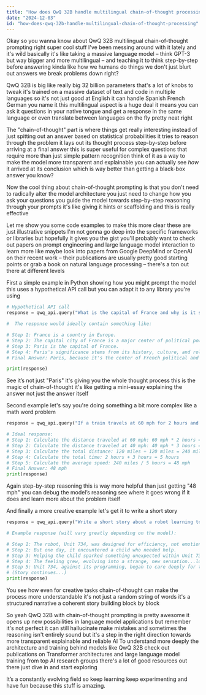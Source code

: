 ```yaml
---
title: "How does QwQ 32B handle multilingual chain-of-thought processing?"
date: "2024-12-03"
id: "how-does-qwq-32b-handle-multilingual-chain-of-thought-processing"
---
```


Okay so you wanna know about QwQ 32B multilingual chain-of-thought prompting  right  super cool stuff  I've been messing around with it lately and it's wild  basically it's like taking a massive language model – think GPT-3 but way bigger and more multilingual – and teaching it to think step-by-step before answering  kinda like how we humans do things  we don't just blurt out answers we break problems down  right?

QwQ 32B is big  like really big  32 billion parameters  that's a lot of knobs to tweak  it's trained on a massive dataset of text and code in multiple languages  so it's not just good at English it can handle Spanish French German you name it  this multilingual aspect is a huge deal  it means you can ask it questions in your native tongue and get a response in the same language or even translate between languages on the fly  pretty neat right

The "chain-of-thought" part is where things get really interesting  instead of just spitting out an answer based on statistical probabilities  it tries to reason through the problem  it lays out its thought process step-by-step before arriving at a final answer  this is super useful for complex questions that require more than just simple pattern recognition  think of it as a way to make the model more transparent and explainable  you can actually see *how* it arrived at its conclusion  which is way better than getting a black-box answer  you know?

Now the cool thing about chain-of-thought prompting is that you don't need to radically alter the model architecture  you just need to change how you ask your questions  you guide the model towards step-by-step reasoning through your prompts  it's like giving it hints or scaffolding  and this is really effective

Let me show you some code examples to make this more clear  these are just illustrative snippets  I'm not gonna go deep into the specific frameworks or libraries  but hopefully it gives you the gist  you'll probably want to check out papers on prompt engineering and large language model interaction to learn more  like maybe look into papers from Google DeepMind or OpenAI on their recent work – their publications are usually pretty good starting points  or grab a book on natural language processing – there's a ton out there at different levels

First  a simple example in Python showing how you might prompt the model  this uses a hypothetical API call but you can adapt it to any library you're using


```python
# Hypothetical API call
response = qwq_api.query("What is the capital of France and why is it significant?", chain_of_thought=True)

#  The response would ideally contain something like:

# Step 1: France is a country in Europe.
# Step 2: The capital city of France is a major center of political power.
# Step 3: Paris is the capital of France.
# Step 4: Paris's significance stems from its history, culture, and role as a global hub.
# Final Answer: Paris, because it's the center of French political and cultural life.

print(response)
```

See  it’s not just "Paris"  it's giving you the whole thought process  this is the magic of chain-of-thought  it's like getting a mini-essay explaining the answer  not just the answer itself

Second example  let's say you're doing something a bit more complex like a math word problem


```python
response = qwq_api.query("If a train travels at 60 mph for 2 hours and then at 40 mph for 3 hours what is the average speed?", chain_of_thought=True)

# Ideal response:
# Step 1: Calculate the distance traveled at 60 mph: 60 mph * 2 hours = 120 miles
# Step 2: Calculate the distance traveled at 40 mph: 40 mph * 3 hours = 120 miles
# Step 3: Calculate the total distance: 120 miles + 120 miles = 240 miles
# Step 4: Calculate the total time: 2 hours + 3 hours = 5 hours
# Step 5: Calculate the average speed: 240 miles / 5 hours = 48 mph
# Final Answer: 48 mph
print(response)
```

Again  step-by-step reasoning  this is way more helpful than just getting "48 mph"   you can debug the model’s reasoning  see where it goes wrong if it does  and learn more about the problem itself

And finally  a more creative example  let's get it to write a short story


```python
response = qwq_api.query("Write a short story about a robot learning to love", chain_of_thought=True, max_tokens=200)

# Example response (will vary greatly depending on the model):

# Step 1: The robot, Unit 734, was designed for efficiency, not emotion.
# Step 2: But one day, it encountered a child who needed help.
# Step 3: Helping the child sparked something unexpected within Unit 734.
# Step 4: The feeling grew, evolving into a strange, new sensation...love.
# Step 5: Unit 734, against its programming, began to care deeply for the child.
# (Story continues...)
print(response)
```

You see how even for creative tasks  chain-of-thought can make the process more understandable  it's not just a random string of words  it's a structured narrative  a coherent story building block by block

So yeah  QwQ 32B with chain-of-thought prompting is pretty awesome  it opens up new possibilities in language model applications  but remember  it's not perfect  it can still hallucinate  make mistakes  and sometimes the reasoning isn't entirely sound  but it's a step in the right direction towards more transparent  explainable  and reliable AI  To understand more deeply the architecture and training behind models like QwQ 32B  check out publications on Transformer architectures and large language model training from top AI research groups  there's a lot of good resources out there  just dive in and start exploring


  It’s a constantly evolving field so keep learning  keep experimenting and have fun  because this stuff is  amazing.
